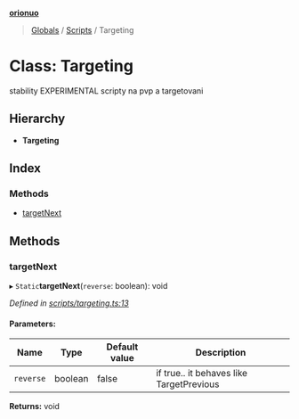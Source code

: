 **[orionuo](../README.md)**

> [Globals](../globals.md) / [Scripts](../modules/scripts.md) / Targeting

# Class: Targeting

stability EXPERIMENTAL
scripty na pvp a targetovani

## Hierarchy

* **Targeting**

## Index

### Methods

* [targetNext](scripts.targeting.md#targetnext)

## Methods

### targetNext

▸ `Static`**targetNext**(`reverse`: boolean): void

*Defined in [scripts/targeting.ts:13](https://github.com/msviha/orionuo/blob/b1a86be/src/scripts/targeting.ts#L13)*

#### Parameters:

Name | Type | Default value | Description |
------ | ------ | ------ | ------ |
`reverse` | boolean | false | if true.. it behaves like TargetPrevious |

**Returns:** void
